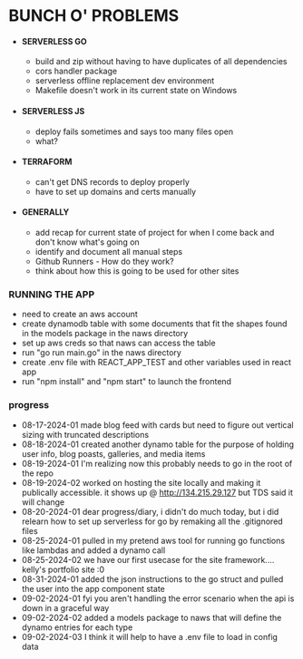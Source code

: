 # BUNCH O' PROBLEMS

- #### SERVERLESS GO

  - build and zip without having to have duplicates of all dependencies 
  - cors handler package
  - serverless offline replacement dev environment
  - Makefile doesn't work in its current state on Windows

- #### SERVERLESS JS

  - deploy fails sometimes and says too many files open
  - what?

- #### TERRAFORM

  - can't get DNS records to deploy properly
  - have to set up domains and certs manually

- #### GENERALLY

  - add recap for current state of project for when I come back and don't know what's going on
  - identify and document all manual steps
  - Github Runners - How do they work?
  - think about how this is going to be used for other sites

### RUNNING THE APP

- need to create an aws account
- create dynamodb table with some documents that fit the shapes found in the models package in the naws directory
- set up aws creds so that naws can access the table
- run "go run main.go" in the naws directory
- create .env file with REACT_APP_TEST and other variables used in react app
- run "npm install" and "npm start" to launch the frontend

### progress

- 08-17-2024-01 made blog feed with cards but need to figure out vertical sizing with truncated descriptions
- 08-18-2024-01 created another dynamo table for the purpose of holding user info, blog poasts, galleries, and media items
- 08-19-2024-01 I'm realizing now this probably needs to go in the root of the repo
- 08-19-2024-02 worked on hosting the site locally and making it publically accessible.
    it shows up @ <http://134.215.29.127> but TDS said it will change
- 08-20-2024-01 dear progress/diary, i didn't do much today, but i did relearn how to set up serverless for go by remaking
    all the .gitignored files
- 08-25-2024-01 pulled in my pretend aws tool for running go functions like lambdas and added a dynamo call
- 08-25-2024-02 we have our first usecase for the site framework.... kelly's portfolio site :0
- 08-31-2024-01 added the json instructions to the go struct and pulled the user into the app component state
- 09-02-2024-01 fyi you aren't handling the error scenario when the api is down in a graceful way
- 09-02-2024-02 added a models package to naws that will define the dynamo entries for each type
- 09-02-2024-03 I think it will help to have a .env file to load in config data
